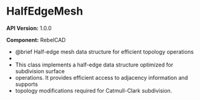 # HalfEdgeMesh

**API Version:** 1.0.0

**Component:** RebelCAD

* @brief Half-edge mesh data structure for efficient topology operations
 * 
 * This class implements a half-edge data structure optimized for subdivision surface
 * operations. It provides efficient access to adjacency information and supports
 * topology modifications required for Catmull-Clark subdivision.

